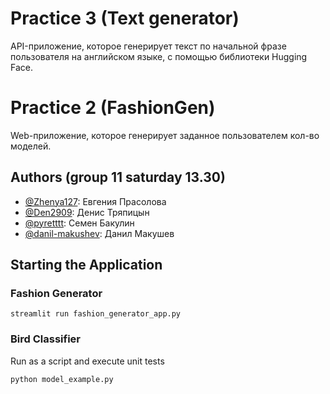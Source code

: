 # Practice 3 (Text generator)

API-приложение, которое генерирует текст по начальной фразе пользователя на английском языке, с помощью библиотеки Hugging Face.

# Practice 2 (FashionGen)

Web-приложение, которое генерирует заданное пользователем кол-во моделей.

## Authors (group 11 saturday 13.30)

-   [@Zhenya127](https://github.com/Zhenya127): Евгения Прасолова
-   [@Den2909](https://github.com/Den2909): Денис Тряпицын
-   [@pyretttt](https://github.com/pyretttt): Семен Бакулин
-   [@danil-makushev](https://github.com/danil-makushev): Данил Макушев

## Starting the Application

### Fashion Generator

`streamlit run fashion_generator_app.py`

### Bird Classifier

Run as a script and execute unit tests

`python model_example.py`
